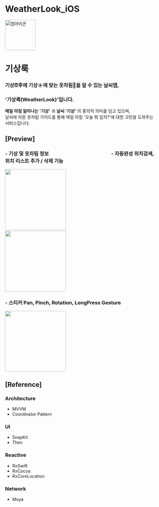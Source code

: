 # WeatherLook_iOS
<img width="100" alt="앱아이콘" src="https://user-images.githubusercontent.com/61855905/158123608-bb0089af-0bdb-400a-9d8e-36232b3d06c8.png"> 

# 기상룩
### 기상⏰후에 기상☀️에 맞는 옷차림👕을 알 수 있는 날씨앱,</br>
### '기상룩(WeatherLook)'입니다.
**매일 아침 일어나는 '기상'** 과 **날씨 '기상'** 의 중의적 의미를 담고 있으며,</br>
날씨에 따른 옷차림 가이드를 통해 매일 아침 '오늘 뭐 입지?'에 대한 고민을 도와주는 서비스입니다.

## [Preview]
### - 기상 및 옷차림 정보 &nbsp; &nbsp; &nbsp; &nbsp; &nbsp; &nbsp; &nbsp; &nbsp; &nbsp; &nbsp; &nbsp; &nbsp; &nbsp; &nbsp; &nbsp; &nbsp; &nbsp; &nbsp; &nbsp; &nbsp; &nbsp; &nbsp; &nbsp; &nbsp; &nbsp; &nbsp; - 자동완성 위치검색, 위치 리스트 추가 / 삭제 기능
<img src="https://user-images.githubusercontent.com/61855905/158514842-c769709d-df1d-4845-a55d-28b470a75b57.gif" width="200" /> &nbsp; &nbsp; &nbsp; &nbsp; &nbsp; &nbsp; &nbsp; &nbsp; &nbsp; &nbsp; &nbsp; &nbsp; &nbsp; &nbsp; &nbsp; &nbsp; &nbsp; &nbsp; &nbsp; &nbsp; &nbsp; &nbsp; &nbsp; &nbsp; <img src="https://user-images.githubusercontent.com/61855905/158515323-049e99e6-11c4-4d1e-81df-c3ce885e9dde.gif" width="200" />

### - 스티커 Pan, Pinch, Rotation, LongPress Gesture
<img src="https://user-images.githubusercontent.com/61855905/174353040-9a8c3292-3fc6-4e43-924e-ccab3da2ac94.gif" width="200" />


## [Reference]
 ### Architecture
- MVVM
- Coordinator Pattern

 ### UI
- SnapKit
- Then

 ### Reactive
- RxSwift
- RxCocoa
- RxCoreLocation

 ### Network
- Moya

